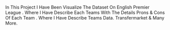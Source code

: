 In This Project I Have Been Visualize The Dataset On English Premier League .
Where I Have Describe Each Teams With The Details Prons & Cons Of Each Team .
Where I Have Describe Teams Data.
Transfermarket & Many More.
